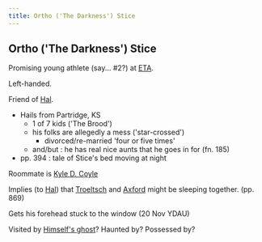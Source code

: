 ```yaml
---
title: Ortho ('The Darkness') Stice
---
```


Ortho ('The Darkness') Stice
----------------------------

Promising young athlete (say... #2?) at [ETA](/infinite-notes/places/ETA).

Left-handed.

Friend of [Hal](/infinite-notes/characters/Hal).

* Hails from Partridge, KS
  * 1 of 7 kids ('The Brood')
  * his folks are allegedly a mess ('star-crossed')
    * divorced/re-married 'four or five times'
  * and/but : he has real nice aunts that he goes in for (fn. 185)
* pp. 394 : tale of Stice's bed moving at night

Roommate is [Kyle D. Coyle](/infinite-notes/characters/Coyle)

Implies (to [Hal](/infinite-notes/characters/Hal)) that [Troeltsch](/infinite-notes/characters/Jim_Troeltsch)
and [Axford](/infinite-notes/characters/Axford) might be sleeping together. (pp. 869)

Gets his forehead stuck to the window (20 Nov YDAU)

Visited by [Himself's ghost](/infinite-notes/characters/Himself)? Haunted by? Possessed by?
